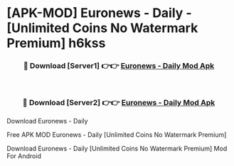 # [APK-MOD] Euronews - Daily - [Unlimited Coins No Watermark Premium] h6kss



<div align="center">
<h3>🔴 Download [Server1] 👉👉 <a href="https://momento.my/?title=Euronews_-_Daily">Euronews - Daily Mod Apk</a></h3><br>

<h3>🔴 Download [Server2] 👉👉 <a href="https://momento.my/?title=Euronews_-_Daily">Euronews - Daily Mod Apk</a></h3>
</div>



Download Euronews - Daily 

Free APK MOD Euronews - Daily [Unlimited Coins No Watermark Premium]

Download Euronews - Daily [Unlimited Coins No Watermark Premium] Mod For Android
